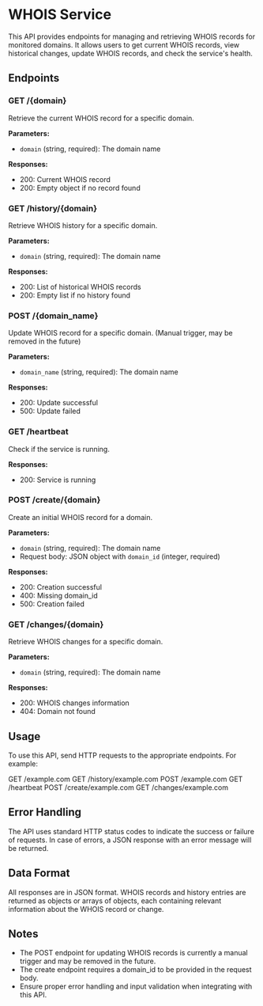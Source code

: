 # WHOIS Service

This API provides endpoints for managing and retrieving WHOIS records for monitored domains. It allows users to get current WHOIS records, view historical changes, update WHOIS records, and check the service's health.

## Endpoints

### GET /{domain}
Retrieve the current WHOIS record for a specific domain.

**Parameters:**
- `domain` (string, required): The domain name

**Responses:**
- 200: Current WHOIS record
- 200: Empty object if no record found

### GET /history/{domain}
Retrieve WHOIS history for a specific domain.

**Parameters:**
- `domain` (string, required): The domain name

**Responses:**
- 200: List of historical WHOIS records
- 200: Empty list if no history found

### POST /{domain_name}
Update WHOIS record for a specific domain. (Manual trigger, may be removed in the future)

**Parameters:**
- `domain_name` (string, required): The domain name

**Responses:**
- 200: Update successful
- 500: Update failed

### GET /heartbeat
Check if the service is running.

**Responses:**
- 200: Service is running

### POST /create/{domain}
Create an initial WHOIS record for a domain.

**Parameters:**
- `domain` (string, required): The domain name
- Request body: JSON object with `domain_id` (integer, required)

**Responses:**
- 200: Creation successful
- 400: Missing domain_id
- 500: Creation failed

### GET /changes/{domain}
Retrieve WHOIS changes for a specific domain.

**Parameters:**
- `domain` (string, required): The domain name

**Responses:**
- 200: WHOIS changes information
- 404: Domain not found

## Usage

To use this API, send HTTP requests to the appropriate endpoints. For example:

GET /example.com
GET /history/example.com
POST /example.com
GET /heartbeat
POST /create/example.com
GET /changes/example.com

## Error Handling

The API uses standard HTTP status codes to indicate the success or failure of requests. In case of errors, a JSON response with an error message will be returned.

## Data Format

All responses are in JSON format. WHOIS records and history entries are returned as objects or arrays of objects, each containing relevant information about the WHOIS record or change.

## Notes

- The POST endpoint for updating WHOIS records is currently a manual trigger and may be removed in the future.
- The create endpoint requires a domain_id to be provided in the request body.
- Ensure proper error handling and input validation when integrating with this API.